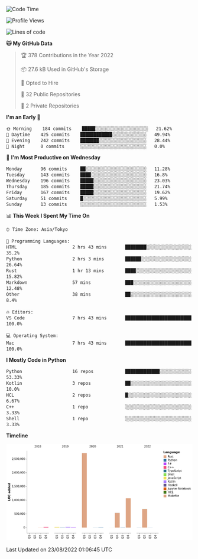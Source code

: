 <!--START_SECTION:waka-->
![Code Time](http://img.shields.io/badge/Code%20Time-438%20hrs%2020%20mins-blue)

![Profile Views](http://img.shields.io/badge/Profile%20Views-0-blue)

![Lines of code](https://img.shields.io/badge/From%20Hello%20World%20I%27ve%20Written-5%20Million%20lines%20of%20code-blue)

**🐱 My GitHub Data** 

> 🏆 378 Contributions in the Year 2022
 > 
> 📦 27.6 kB Used in GitHub's Storage 
 > 
> 💼 Opted to Hire
 > 
> 📜 32 Public Repositories 
 > 
> 🔑 2 Private Repositories  
 > 
**I'm an Early 🐤** 

```text
🌞 Morning    184 commits    █████░░░░░░░░░░░░░░░░░░░░   21.62% 
🌆 Daytime    425 commits    ████████████░░░░░░░░░░░░░   49.94% 
🌃 Evening    242 commits    ███████░░░░░░░░░░░░░░░░░░   28.44% 
🌙 Night      0 commits      ░░░░░░░░░░░░░░░░░░░░░░░░░   0.0%

```
📅 **I'm Most Productive on Wednesday** 

```text
Monday       96 commits     ██░░░░░░░░░░░░░░░░░░░░░░░   11.28% 
Tuesday      143 commits    ████░░░░░░░░░░░░░░░░░░░░░   16.8% 
Wednesday    196 commits    █████░░░░░░░░░░░░░░░░░░░░   23.03% 
Thursday     185 commits    █████░░░░░░░░░░░░░░░░░░░░   21.74% 
Friday       167 commits    █████░░░░░░░░░░░░░░░░░░░░   19.62% 
Saturday     51 commits     █░░░░░░░░░░░░░░░░░░░░░░░░   5.99% 
Sunday       13 commits     ░░░░░░░░░░░░░░░░░░░░░░░░░   1.53%

```


📊 **This Week I Spent My Time On** 

```text
⌚︎ Time Zone: Asia/Tokyo

💬 Programming Languages: 
HTML                     2 hrs 43 mins       ████████░░░░░░░░░░░░░░░░░   35.2% 
Python                   2 hrs 3 mins        ██████░░░░░░░░░░░░░░░░░░░   26.64% 
Rust                     1 hr 13 mins        ████░░░░░░░░░░░░░░░░░░░░░   15.82% 
Markdown                 57 mins             ███░░░░░░░░░░░░░░░░░░░░░░   12.48% 
Other                    38 mins             ██░░░░░░░░░░░░░░░░░░░░░░░   8.4%

🔥 Editors: 
VS Code                  7 hrs 43 mins       █████████████████████████   100.0%

💻 Operating System: 
Mac                      7 hrs 43 mins       █████████████████████████   100.0%

```

**I Mostly Code in Python** 

```text
Python                   16 repos            █████████████░░░░░░░░░░░░   53.33% 
Kotlin                   3 repos             ██░░░░░░░░░░░░░░░░░░░░░░░   10.0% 
HCL                      2 repos             █░░░░░░░░░░░░░░░░░░░░░░░░   6.67% 
C++                      1 repo              ░░░░░░░░░░░░░░░░░░░░░░░░░   3.33% 
Shell                    1 repo              ░░░░░░░░░░░░░░░░░░░░░░░░░   3.33%

```


**Timeline**

![Chart not found](https://raw.githubusercontent.com/kitagawa-hr/kitagawa-hr/main/charts/bar_graph.png) 


 Last Updated on 23/08/2022 01:06:45 UTC
<!--END_SECTION:waka-->

